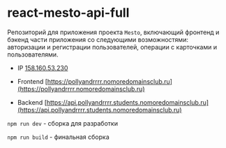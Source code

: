 # react-mesto-api-full
Репозиторий для приложения проекта `Mesto`, включающий фронтенд и бэкенд части приложения со следующими возможностями: авторизации и регистрации пользователей, операции с карточками и пользователями. 


* IP [158.160.53.230](158.160.53.230)

* Frontend [https://pollyandrrrr.nomoredomainsclub.ru](https://pollyandrrrr.nomoredomainsclub.ru)

* Backend [https://api.pollyandrrrr.students.nomoredomainsclub.ru](https://api.pollyandrrrr.students.nomoredomainsclub.ru)

`npm run dev` - сборка для разработки

`npm run build` - финальная сборка
